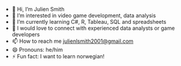 - 👋 Hi, I’m Julien Smith
- 👀 I’m interested in video game development,  data analysis
- 🌱 I’m currently learning  C#, R, Tableau, SQL and spreadsheets
- 💞️ I would love to connect with experienced data analysts or game developers 
- 📫 How to reach me julienlsmith2001@gmail.com
- 😄 Pronouns:  he/him
- ⚡ Fun fact: I want to learn norwegian!

<!---
jlnsmith2001/jlnsmith2001 is a ✨ special ✨ repository because its `README.md` (this file) appears on your GitHub profile.
You can click the Preview link to take a look at your changes.
--->
